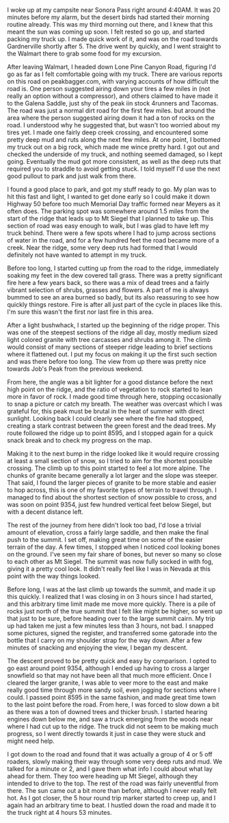 
I woke up at my campsite near Sonora Pass right around 4:40AM. It was 20 minutes before my alarm, but the desert birds had started their morning routine already. This was my third morning out there, and I knew that this meant the sun was coming up soon. I felt rested so go up, and started packing my truck up. I made quick work of it, and was on the road towards Gardnerville shortly after 5. The drive went by quickly, and I went straight to the Walmart there to grab some food for my excursion. 

After leaving Walmart, I headed down Lone Pine Canyon Road, figuring I'd go as far as I felt comfortable going with my truck. There are various reports on this road on peakbagger.com, with varying accounts of how difficult the road is. One person suggested airing down your tires a few miles in (not really an option without a compressor), and others claimed to have made it to the Galena Saddle, just shy of the peak iin stock 4runners and Tacomas. The road was just a normal dirt road for the first few miles. but around the area where the person suggested airing down it had a ton of rocks on the road. I understood why he suggested that, but wasn't too worried about my tires yet. I made one fairly deep creek crossing, and encountered some pretty deep mud and ruts along the next few miles. At one point, I bottomed my truck out on a big rock, which made me wince pretty hard. I got out and checked the underside of my truck, and nothing seemed damaged, so I kept going. Eventually the mud got more consistent, as well as the deep ruts that required you to straddle to avoid getting stuck. I told myself I'd use the next good pullout to park and just walk from there.

I found a good place to park, and got my stuff ready to go. My plan was to hit this fast and light, I wanted to get done early so I could make it down Highway 50 before too much Memorial Day traffic formed near Meyers as it often does. The parking spot was somewhere around 1.5 miles from the start of the ridge that leads up to Mt Siegel that I planned to take up. This section of road was easy enough to walk, but I was glad to have left my truck behind. There were a few spots where I had to jump across sections of water in the road, and for a few hundred feet the road became more of a creek. Near the ridge, some very deep ruts had formed that I would definitely not have wanted to attempt in my truck.

Before too long, I started cutting up from the road to the ridge, immediately soaking my feet in the dew covered tall grass. There was a pretty significant fire here a few years back, so there was a mix of dead trees and a fairly vibrant selection of shrubs, grasses and flowers. A part of me is always bummed to see an area burned so badly, but its also reassuring to see how quickly things restore. Fire is after all just part of the cycle in places like this. I'm sure this wasn't the first nor last fire in this area. 

After a light bushwhack, I started up the beginning of the ridge proper. This was one of the steepest sections of the ridge all day, mostly medium sized light colored granite with tree carcasses and shrubs among it. The climb would consist of many sections of steeper ridge leading to brief sections where it flattened out. I put my focus on making it up the first such section and was there before too long. The view from up there was pretty nice towards Job's Peak from the previous weekend.

From here, the angle was a bit lighter for a good distance before the next high point on the ridge, and the ratio of vegetation to rock started to lean more in favor of rock. I made good time through here, stopping occasionally to snap a picture or catch my breath. The weather was overcast which I was grateful for, this peak must be brutal in the heat of summer with direct sunlight. Looking back I could clearly see where the fire had stopped, creating a stark contrast between the green forest and the dead trees. My route followed the ridge up to point 8595, and I stopped again for a quick snack break and to check my progress on the map.

Making it to the next bump in the ridge looked like it would require crossing at least a small section of snow, so I tried to aim for the shortest possible crossing. The climb up to this point started to feel a lot more alpine. The chunks of granite became generally a lot larger and the slope was steeper. That said, I found the larger pieces of granite to be more stable and easier to hop across, this is one of my favorite types of terrain to travel through. I managed to find about the shortest section of snow possible to cross, and was soon on point 9354, just few hundred vertical feet below Siegel, but with a decent distance left.

The rest of the journey from here didn't look too bad, I'd lose a trivial amount of elevation, cross a fairly large saddle, and then make the final push to the summit. I set off, making great time on some of the easier terrain of the day. A few times, I stopped when I noticed cool looking bones on the ground. I've seen my fair share of bones, but never so many so close to each other as Mt Siegel. The summit was now fully socked in with fog, giving it a pretty cool look. It didn't really feel like I was in Nevada at this point with the way things looked. 

Before long, I was at the last climb up towards the summit, and made it up this quickly. I realized that I was closing in on 3 hours since I had started, and this arbitrary time limit made me move more quickly. There is a pile of rocks just north of the true summit that I felt like might be higher, so went up that just to be sure, before heading over to the large summit cairn. My trip up had taken me just a few minutes less than 3 hours, not bad. I snapped some pictures, signed the register, and transferred some gatorade into the bottle that I carry on my shoulder strap for the way down. After a few minutes of snacking and enjoying the view, I began my descent.

The descent proved to be pretty quick and easy by comparison. I opted to go east around point 9354, although I ended up having to cross a larger snowfield so that may not have been all that much more efficient. Once I cleared the larger granite, I was able to veer more to the east and make really good time through more sandy soil, even jogging for sections where I could. I passed point 8595 in the same fashion, and made great time town to the last point before the road. From here, I was forced to slow down a bit as there was a ton of downed trees and thicker brush. I started hearing engines down below me, and saw a truck emerging from the woods near where I had cut up to the ridge. The truck did not seem to be making much progress, so I went directly towards it just in case they were stuck and might need help. 

I got down to the road and found that it was actually a group of 4 or 5 off roaders, slowly making their way through some very deep ruts and mud. We talked for a minute or 2, and I gave them what info I could about what lay ahead for them. They too were heading up Mt Siegel, although they intended to drive to the top. The rest of the road was fairly uneventful from there. The sun came out a bit more than before, although I never really felt hot. As I got closer, the 5 hour round trip marker started to creep up, and I again had an arbitrary time to beat. I hustled down the road and made it to the truck right at 4 hours 53 minutes.